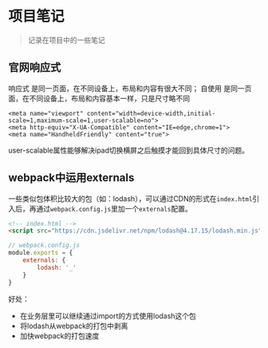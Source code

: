 # 项目笔记
> 记录在项目中的一些笔记

## 官网响应式
响应式 是同一页面，在不同设备上，布局和内容有很大不同；
自使用 是同一页面，在不同设备上，布局和内容基本一样，只是尺寸略不同


```
<meta name="viewport" content="width=device-width,initial-scale=1,maximum-scale=1,user-scalable=no">
<meta http-equiv="X-UA-Compatible" content="IE=edge,chrome=1">
<meta name="HandheldFriendly" content="true">

```
user-scalable属性能够解决ipad切换横屏之后触摸才能回到具体尺寸的问题。

## webpack中运用externals
一些类似包体积比较大的包（如：lodash），可以通过CDN的形式在`index.html`引入后，再通过`webpack.config.js`里加一个`externals`配置。

```html
<!-- index.html -->
<script src="https://cdn.jsdelivr.net/npm/lodash@4.17.15/lodash.min.js"></script>
```

```js
// webpack.config.js
module.exports = {
    externals: {
        lodash: '_'
    }
}
```

好处：
 - 在业务层里可以继续通过import的方式使用lodash这个包
 - 将lodash从webpack的打包中剥离
 - 加快webpack的打包速度

